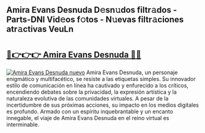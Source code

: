 ## Amira Evans Desnuda D𝚎sn𝚞dos filtr𝚊dos - Parts-DNl Vid𝚎os f𝚘tos - N𝚞evas filtr𝚊ciones atr𝚊ctivas VeuLn

# <h2><a href="http://mb0r09.tromn.icu/?c=Amira+Evans+Desnuda">🔗👉👉👉 Amira Evans Desnuda 🔗🔗</a></h2>

[![Amira Evans Desnuda nuevo](https://i.imgur.com/pEAQMta.gif)](http://mb0r09.tromn.icu/?c=Amira+Evans+Desnuda)
Amira Evans Desnuda, un personaje enigmático y multifacético, se resiste a las etiquetas simples. Su innovador estilo de comunicación en línea ha cautivado y enfurecido a los críticos, encendiendo debates sobre la privacidad, la expresión artística y la naturaleza evolutiva de las comunidades virtuales. A pesar de la incertidumbre de sus próximas acciones, su impacto en los medios digitales es profundo. Armado con un espíritu inquebrantable y un encanto innegable, el viaje de Amira Evans Desnuda en el reino virtual es interminable.
